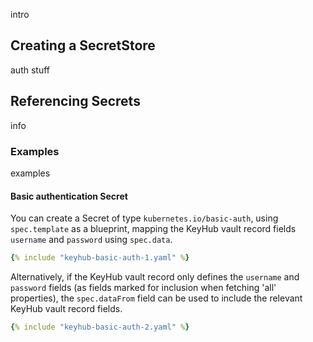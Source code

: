 intro

## Creating a SecretStore

auth stuff

## Referencing Secrets

info

### Examples

examples

#### Basic authentication Secret

You can create a Secret of type `kubernetes.io/basic-auth`, using `spec.template` as a blueprint, mapping
the KeyHub vault record fields `username` and `password` using `spec.data`.

``` yaml
{% include "keyhub-basic-auth-1.yaml" %}
```

Alternatively, if the KeyHub vault record only defines the `username` and `password` fields (as fields marked for inclusion when fetching 'all' properties), the `spec.dataFrom` field can be used to include the relevant KeyHub vault record fields.

``` yaml
{% include "keyhub-basic-auth-2.yaml" %}
```
